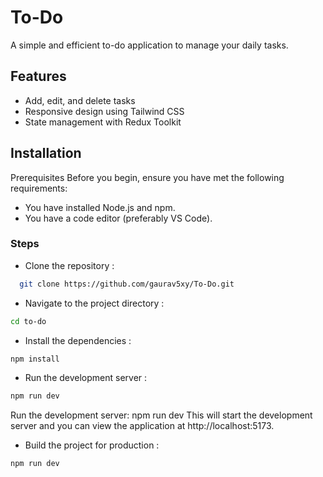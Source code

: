 
# To-Do

A simple and efficient to-do application to manage your daily tasks.



## Features

- Add, edit, and delete tasks
- Responsive design using Tailwind CSS
- State management with Redux Toolkit


## Installation

Prerequisites Before you begin, ensure you have met the following requirements:
- You have installed Node.js and npm.
- You have a code editor (preferably VS Code).

### Steps

- Clone the repository :

```bash
  git clone https://github.com/gaurav5xy/To-Do.git
```
- Navigate to the project directory :

```bash
cd to-do
```
- Install the dependencies :
```bash
npm install
```
- Run the development server :
```bash
npm run dev
```
Run the development server: npm run dev This will start the development server and you can view the application at http://localhost:5173.
- Build the project for production :
```bash
npm run dev
```
